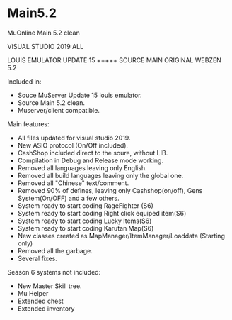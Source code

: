 # Main5.2
MuOnline Main 5.2 clean 

VISUAL STUDIO 2019 ALL

LOUIS EMULATOR UPDATE 15 
+++++
SOURCE MAIN ORIGINAL WEBZEN 5.2

Included in:
- Souce MuServer Update 15 louis emulator.
- Source Main 5.2 clean.
- Muserver/client compatible.

Main features:
- All files updated for visual studio 2019.
- New ASIO protocol (On/Off included).
- CashShop included direct to the soure, without LIB.
- Compilation in Debug and Release mode working.
- Removed all languages ​​leaving only English.
- Removed all build languages ​​leaving only the global one.
- Removed all "Chinese" text/comment.
- Removed 90% of defines, leaving only Cashshop(on/off), Gens System(On/OFF) and a few others.
- System ready to start coding RageFighter (S6)
- System ready to start coding Right click equiped item(S6)
- System ready to start coding Lucky Items(S6)
- System ready to start coding Karutan Map(S6)
- New classes created as MapManager/ItemManager/Loaddata (Starting only)
- Removed all the garbage.
- Several fixes.

Season 6 systems not included:
- New Master Skill tree.
- Mu Helper
- Extended chest
- Extended inventory
